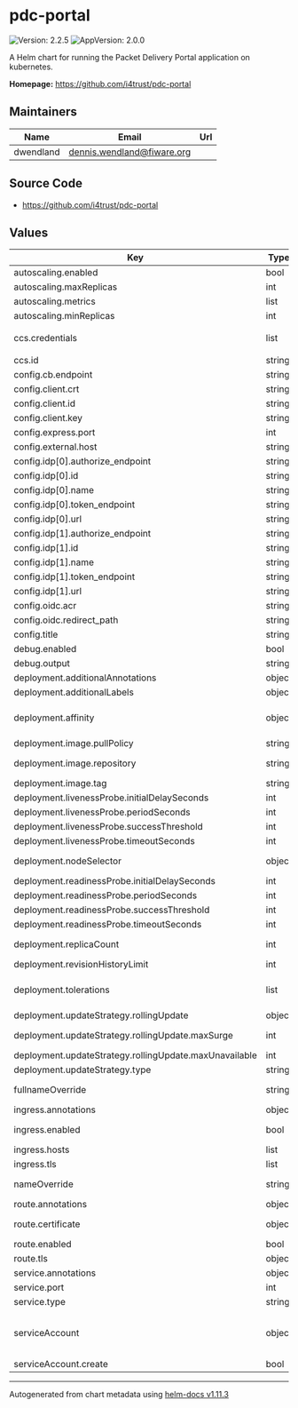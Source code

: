 # pdc-portal

![Version: 2.2.5](https://img.shields.io/badge/Version-2.2.5-informational?style=flat-square) ![AppVersion: 2.0.0](https://img.shields.io/badge/AppVersion-2.0.0-informational?style=flat-square)

A Helm chart for running the Packet Delivery Portal application on kubernetes.

**Homepage:** <https://github.com/i4trust/pdc-portal>

## Maintainers

| Name | Email | Url |
| ---- | ------ | --- |
| dwendland | <dennis.wendland@fiware.org> |  |

## Source Code

* <https://github.com/i4trust/pdc-portal>

## Values

| Key | Type | Default | Description |
|-----|------|---------|-------------|
| autoscaling.enabled | bool | `false` | should autoscaling be enabled for the activation service |
| autoscaling.maxReplicas | int | `10` | maximum number of running pods |
| autoscaling.metrics | list | `[]` | metrics to react on |
| autoscaling.minReplicas | int | `1` | minimum number of running pods |
| ccs.credentials | list | `[{"trustedIssuersLists":["https://til.fiware.dev"],"trustedParticipantsLists":["https://tir.fiware.dev"],"type":"VerifiableCredential"}]` | Credential configuration to be registered |
| ccs.id | string | `"pdc"` | Id of the service |
| config.cb.endpoint | string | `"https://localhost/ngsi-ld/v1"` | Endpoint of (API-Umbrella protected) NGSI-LD API |
| config.client.crt | string | `"<pdc-certs>"` | Client certificate (PEM certificate chain) |
| config.client.id | string | `"EU.EORI.NLPACKETDEL"` | Client ID |
| config.client.key | string | `"<pdc-private-key>"` | Client key (PEM private key) |
| config.express.port | int | `7000` | Port (Internal port of the express web server) |
| config.external.host | string | `"http://localhost"` | Host (Hostname for external access) |
| config.idp[0].authorize_endpoint | string | `"https://idp.happypets.com/authorize"` |  |
| config.idp[0].id | string | `"EU.EORI.NLHAPPYPETS"` |  |
| config.idp[0].name | string | `"Happy Pets Inc."` |  |
| config.idp[0].token_endpoint | string | `"https://idp.happypets.com/token"` |  |
| config.idp[0].url | string | `"https://idp.happypets.com"` |  |
| config.idp[1].authorize_endpoint | string | `"https://idp.nocheaper.com/authorize"` |  |
| config.idp[1].id | string | `"EU.EORI.NLNOCHEAPER"` |  |
| config.idp[1].name | string | `"No Cheaper Inc."` |  |
| config.idp[1].token_endpoint | string | `"https://idp.nocheaper.com/token"` |  |
| config.idp[1].url | string | `"https://idp.nocheaper.com"` |  |
| config.oidc.acr | string | `"urn:http://eidas.europa.eu/LoA/NotNotified/high"` | ACR values |
| config.oidc.redirect_path | string | `"/openid_connect1.0/return"` | Path for OIDC redirect callback |
| config.title | string | `"Packet Delivery Portal"` | Title of application |
| debug.enabled | bool | `false` |  |
| debug.output | string | `"portal:*"` |  |
| deployment.additionalAnnotations | object | `{}` | additional annotations for the deployment, if required |
| deployment.additionalLabels | object | `{}` | additional labels for the deployment, if required |
| deployment.affinity | object | `{}` | affinity template ref: https://kubernetes.io/docs/concepts/configuration/assign-pod-node/#affinity-and-anti-affinity |
| deployment.image.pullPolicy | string | `"IfNotPresent"` | specification of the image pull policy |
| deployment.image.repository | string | `"i4trust/pdc-portal"` | image name ref: https://hub.docker.com/r/i4trust/pdc-portal |
| deployment.image.tag | string | `"2.0.0"` | tag of the image to be used |
| deployment.livenessProbe.initialDelaySeconds | int | `20` |  |
| deployment.livenessProbe.periodSeconds | int | `10` |  |
| deployment.livenessProbe.successThreshold | int | `1` |  |
| deployment.livenessProbe.timeoutSeconds | int | `30` |  |
| deployment.nodeSelector | object | `{}` | selector template ref: https://kubernetes.io/docs/user-guide/node-selection/ |
| deployment.readinessProbe.initialDelaySeconds | int | `21` |  |
| deployment.readinessProbe.periodSeconds | int | `10` |  |
| deployment.readinessProbe.successThreshold | int | `1` |  |
| deployment.readinessProbe.timeoutSeconds | int | `30` |  |
| deployment.replicaCount | int | `1` | initial number of target replications, can be different if autoscaling is enabled |
| deployment.revisionHistoryLimit | int | `3` | number of old replicas to be retained |
| deployment.tolerations | list | `[]` | tolerations template ref: ref: https://kubernetes.io/docs/concepts/configuration/taint-and-toleration/ |
| deployment.updateStrategy.rollingUpdate | object | `{"maxSurge":1,"maxUnavailable":0}` | new pods will be added gradually |
| deployment.updateStrategy.rollingUpdate.maxSurge | int | `1` | number of pods that can be created above the desired amount while updating |
| deployment.updateStrategy.rollingUpdate.maxUnavailable | int | `0` | number of pods that can be unavailable while updating |
| deployment.updateStrategy.type | string | `"RollingUpdate"` | type of the update |
| fullnameOverride | string | `""` | option to override the fullname config in the _helpers.tpl for the whole chart |
| ingress.annotations | object | `{}` | annotations to be added to the ingress |
| ingress.enabled | bool | `false` | should there be an ingress to connect the activation service with the public internet |
| ingress.hosts | list | `[]` | all hosts to be provided |
| ingress.tls | list | `[]` | configure the ingress' tls |
| nameOverride | string | `""` | option to override the name config in the _helpers.tpl for the whole chart |
| route.annotations | object | `{}` | annotations to be added to the route |
| route.certificate | object | `{}` | see: https://github.com/FIWARE-Ops/fiware-gitops/blob/master/doc/ROUTES.md |
| route.enabled | bool | `false` | should the deployment create openshift routes |
| route.tls | object | `{}` | tls configuration for the route |
| service.annotations | object | `{}` | addtional annotations, if required |
| service.port | int | `80` | port to be used by the service |
| service.type | string | `"ClusterIP"` | service type |
| serviceAccount | object | `{"create":false}` | if a specific service account should be used, it can be configured here ref: https://kubernetes.io/docs/tasks/configure-pod-container/configure-service-account/ |
| serviceAccount.create | bool | `false` | specifies if the account should be created |

----------------------------------------------
Autogenerated from chart metadata using [helm-docs v1.11.3](https://github.com/norwoodj/helm-docs/releases/v1.11.3)
